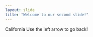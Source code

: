 ```yaml
---
layout: slide
title: "Welcome to our second slide!"
---
```

California
Use the left arrow to go back!

